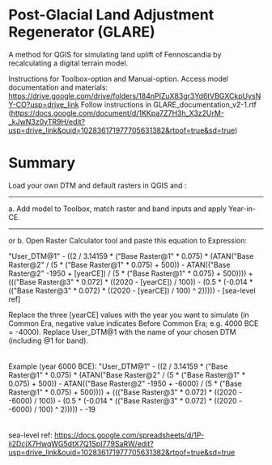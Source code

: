 # Post-Glacial Land Adjustment Regenerator (GLARE)
A method for QGIS for simulating land uplift of Fennoscandia by recalculating a digital terrain model.

Instructions for Toolbox-option and Manual-option.
Access model documentation and materials: https://drive.google.com/drive/folders/184nPIZuX83gr3Yd6tVBGXCkpUysNY-CO?usp=drive_link
Follow instructions in GLARE_documentation_v2-1.rtf (https://docs.google.com/document/d/1KKpa7Z7H3h_X3z2UrM-_kJwN3z0yTR9H/edit?usp=drive_link&ouid=102836171977705631382&rtpof=true&sd=true)

# Summary
Load your own DTM and default rasters in QGIS and :

-----------------------------------------------------------------------

a. Add model to Toolbox, match raster and band inputs and apply Year-in-CE.

-----------------------------------------------------------------------

or b. Open Raster Calculator tool and paste this equation to Expression:

"User_DTM@1" - ((2 / 3.14159 * ("Base Raster@1" * 0.075) * (ATAN("Base Raster@2" / (5 * ("Base Raster@1" * 0.075) + 500)) - ATAN(("Base Raster@2" -1950 + [yearCE]) / (5 * ("Base Raster@1" * 0.075) + 500)))) + ((("Base Raster@3" * 0.072) * ((2020 - [yearCE]) / 100)) - (0.5 * (-0.014 * (("Base Raster@3" * 0.072) * ((2020 - [yearCE]) / 100) ^ 2))))) - [sea-level ref]

Replace the three [yearCE] values with the year you want to simulate (in Common Era, negative value indicates Before Common Era; e.g. 4000 BCE = -4000).
Replace User_DTM@1 with the name of your chosen DTM (including @1 for band).
<br>
<br>
<br>
Example (year 6000 BCE):
"User_DTM@1" - ((2 / 3.14159 * ("Base Raster@1" * 0.075) * (ATAN("Base Raster@2" / (5 * ("Base Raster@1" * 0.075) + 500)) - ATAN(("Base Raster@2" -1950 + -6000) / (5 * ("Base Raster@1" * 0.075) + 500)))) + ((("Base Raster@3" * 0.072) * ((2020 - -6000) / 100)) - (0.5 * (-0.014 * (("Base Raster@3" * 0.072) * ((2020 - -6000) / 100) ^ 2))))) - -19
<br>
<br>
<br>
sea-level ref: https://docs.google.com/spreadsheets/d/1P-ij2DcjX7HwqWG5dtX7Q1SpI779SaRW/edit?usp=drive_link&ouid=102836171977705631382&rtpof=true&sd=true
